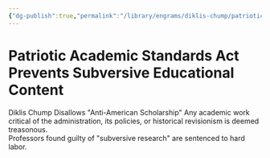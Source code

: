 ```yaml
---
{"dg-publish":true,"permalink":"/library/engrams/diklis-chump/patriotic-academic-standards-act-prevents-subversive-educational-content/","tags":["DC/Education"]}
---
```


# Patriotic Academic Standards Act Prevents Subversive Educational Content
Diklis Chump Disallows "Anti-American Scholarship"
Any academic work critical of the administration, its policies, or historical revisionism is deemed treasonous.  
Professors found guilty of "subversive research" are sentenced to hard labor.
